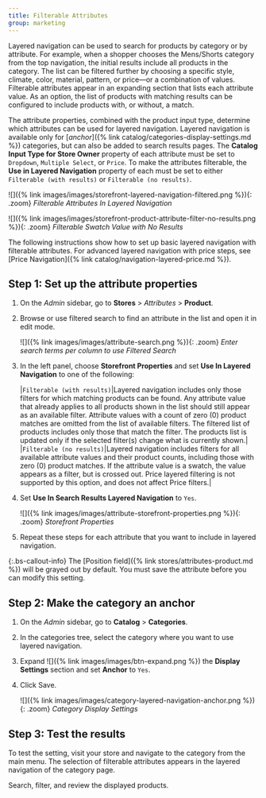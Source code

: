 ```yaml
---
title: Filterable Attributes
group: marketing
---
```


Layered navigation can be used to search for products by category or by attribute. For example, when a shopper chooses the Mens/Shorts category from the top navigation, the initial results include all products in the category. The list can be filtered further by choosing a specific style, climate, color, material, pattern, or price—or a combination of values. Filterable attributes appear in an expanding section that lists each attribute value. As an option, the list of products with matching results can be configured to include products with, or without, a match.

The attribute properties, combined with the product input type, determine which attributes can be used for layered navigation. Layered navigation is available only for [_anchor_]({% link catalog/categories-display-settings.md %}) categories, but can also be added to search results pages. The **Catalog Input Type for Store Owner** property of each attribute must be set to `Dropdown`, `Multiple Select`, or `Price`. To make the attributes filterable, the **Use in Layered Navigation** property of each must be set to either `Filterable (with results)` or `Filterable (no results)`.

![]({% link images/images/storefront-layered-navigation-filtered.png %}){: .zoom}
_Filterable Attributes In Layered Navigation_

![]({% link images/images/storefront-product-attribute-filter-no-results.png %}){: .zoom}
_Filterable Swatch Value with No Results_

The following instructions show how to set up basic layered navigation with filterable attributes. For advanced layered navigation with price steps, see [Price Navigation]({% link catalog/navigation-layered-price.md %}).

## Step 1: Set up the attribute properties

1. On the _Admin_ sidebar, go to **Stores** > _Attributes_ > **Product**.

1. Browse or use filtered search to find an attribute in the list and open it in edit mode.

   ![]({% link images/images/attribute-search.png %}){: .zoom}
   _Enter search terms per column to use Filtered Search_

1. In the left panel, choose **Storefront Properties** and set **Use In Layered Navigation** to one of the following:

    |`Filterable (with results)`|Layered navigation includes only those filters for which matching products can be found. Any attribute value that already applies to all products shown in the list should still appear as an available filter. Attribute values with a count of zero (0) product matches are omitted from the list of available filters. The filtered list of products includes only those that match the filter. The products list is updated only if the selected filter(s) change what is currently shown.|
    |`Filterable (no results)`|Layered navigation includes filters for all available attribute values and their product counts, including those with zero (0) product matches. If the attribute value is a swatch, the value appears as a filter, but is crossed out. Price layered filtering is not supported by this option, and does not affect Price filters.|

1. Set **Use In Search Results Layered Navigation** to `Yes`.

    ![]({% link images/images/attribute-storefront-properties.png %}){: .zoom}
    _Storefront Properties_

1. Repeat these steps for each attribute that you want to include in layered navigation.

{:.bs-callout-info}
The [Position field]({% link stores/attributes-product.md %}) will be grayed out by default. You must save the attribute before you can modify this setting.

## Step 2: Make the category an anchor

1. On the _Admin_ sidebar, go to **Catalog** > **Categories**.

1. In the categories tree, select the category where you want to use layered navigation.

1. Expand ![]({% link images/images/btn-expand.png %}) the **Display Settings** section and set **Anchor** to `Yes`.

1. Click <span class="btn">Save</span>.

   ![]({% link images/images/category-layered-navigation-anchor.png %}){: .zoom}
   _Category Display Settings_

## Step 3: Test the results

To test the setting, visit your store and navigate to the category from the main menu. The selection of filterable attributes appears in the layered navigation of the category page.

Search, filter, and review the displayed products.
